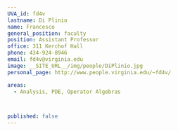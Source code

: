 ```yaml
---
UVA_id: fd4v
lastname: Di Plinio
name: Francesco
general_position: faculty
position: Assistant Professor
office: 311 Kerchof Hall
phone: 434-924-8946
email: fd4v@virginia.edu
image: __SITE_URL__/img/people/DiPlinio.jpg
personal_page: http://www.people.virginia.edu/~fd4v/

areas:
  - Analysis, PDE, Operator Algebras



published: false
---
```

